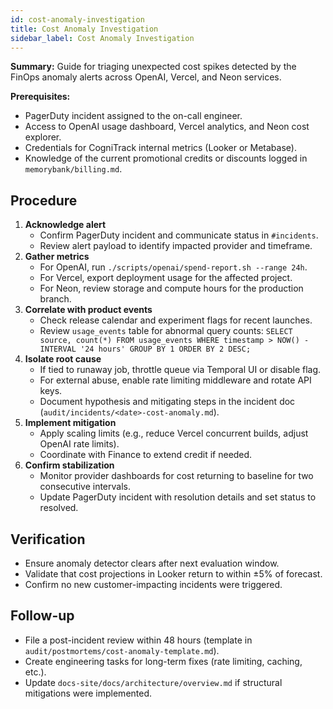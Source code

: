 ```yaml
---
id: cost-anomaly-investigation
title: Cost Anomaly Investigation
sidebar_label: Cost Anomaly Investigation
---
```


**Summary:** Guide for triaging unexpected cost spikes detected by the FinOps anomaly alerts across OpenAI, Vercel, and Neon services.

**Prerequisites:**
- PagerDuty incident assigned to the on-call engineer.
- Access to OpenAI usage dashboard, Vercel analytics, and Neon cost explorer.
- Credentials for CogniTrack internal metrics (Looker or Metabase).
- Knowledge of the current promotional credits or discounts logged in `memorybank/billing.md`.

## Procedure

1. **Acknowledge alert**
   - Confirm PagerDuty incident and communicate status in `#incidents`.
   - Review alert payload to identify impacted provider and timeframe.
2. **Gather metrics**
   - For OpenAI, run `./scripts/openai/spend-report.sh --range 24h`.
   - For Vercel, export deployment usage for the affected project.
   - For Neon, review storage and compute hours for the production branch.
3. **Correlate with product events**
   - Check release calendar and experiment flags for recent launches.
   - Review `usage_events` table for abnormal query counts: `SELECT source, count(*) FROM usage_events WHERE timestamp > NOW() - INTERVAL '24 hours' GROUP BY 1 ORDER BY 2 DESC;`
4. **Isolate root cause**
   - If tied to runaway job, throttle queue via Temporal UI or disable flag.
   - For external abuse, enable rate limiting middleware and rotate API keys.
   - Document hypothesis and mitigating steps in the incident doc (`audit/incidents/<date>-cost-anomaly.md`).
5. **Implement mitigation**
   - Apply scaling limits (e.g., reduce Vercel concurrent builds, adjust OpenAI rate limits).
   - Coordinate with Finance to extend credit if needed.
6. **Confirm stabilization**
   - Monitor provider dashboards for cost returning to baseline for two consecutive intervals.
   - Update PagerDuty incident with resolution details and set status to resolved.

## Verification

- Ensure anomaly detector clears after next evaluation window.
- Validate that cost projections in Looker return to within ±5% of forecast.
- Confirm no new customer-impacting incidents were triggered.

## Follow-up

- File a post-incident review within 48 hours (template in `audit/postmortems/cost-anomaly-template.md`).
- Create engineering tasks for long-term fixes (rate limiting, caching, etc.).
- Update `docs-site/docs/architecture/overview.md` if structural mitigations were implemented.
